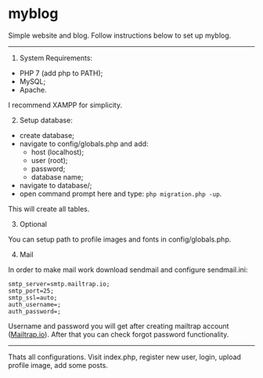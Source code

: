 # myblog
Simple website and blog.
Follow instructions below to set up myblog.
___
1. System Requirements: 
  - PHP 7 (add php to PATH); 
  - MySQL; 
  - Apache.

I recommend XAMPP for simplicity.

2. Setup database:
  - create database; 
  - navigate to config/globals.php and add: 
    - host (localhost); 
    - user (root);
    - password;
    - database name;
  - navigate to database/;
  - open command prompt here and type: `php migration.php -up`.

This will create all tables.

3. Optional

You can setup path to profile images and fonts in config/globals.php.

4. Mail

In order to make mail work download sendmail and configure sendmail.ini:

    smtp_server=smtp.mailtrap.io;
    smtp_port=25;
    smtp_ssl=auto;
    auth_username=;
    auth_password=;

Username and password you will get after creating mailtrap account ([Mailtrap.io](https://mailtrap.io/)). After that you can check forgot password functionality.

---

Thats all configurations. Visit index.php, register new user, login, upload profile image, add some posts.

